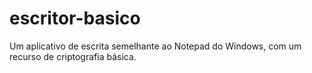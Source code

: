 # escritor-basico
Um aplicativo de escrita semelhante ao Notepad do Windows, com um recurso de criptografia básica.
